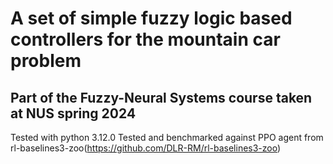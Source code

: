 # A set of simple fuzzy logic based controllers for the mountain car problem
## Part of the Fuzzy-Neural Systems course taken at NUS spring 2024

Tested with python 3.12.0
Tested and benchmarked against PPO agent from rl-baselines3-zoo(https://github.com/DLR-RM/rl-baselines3-zoo)
